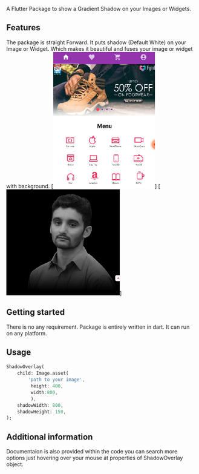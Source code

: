 A Flutter Package to show a Gradient Shadow on your Images or Widgets.

## Features

The package is straight Forward. It puts shadow (Default White) on your Image or Widget. Which makes it beautiful and fuses your image or widget with background.
[![1](resources/sample1.png)]
[![2](resources/sample2.png)]

## Getting started

There is no any requirement. Package is entirely written in dart. It can run on any platform.

## Usage

```dart
ShadowOverlay(
    child: Image.asset(
        'path to your image',
         height: 400,
         width:800,
         ),
    shadowWidth: 800,
    shadowHeight: 150,
);
```

## Additional information

Documentaion is also provided within the code you can search more options just hovering over your mouse at properties of ShadowOverlay object.
